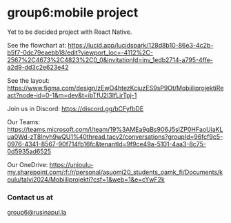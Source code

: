 # group6:mobile project

Yet to be decided project with React Native.

See the flowchart at:
https://lucid.app/lucidspark/128d8b10-86e3-4c2b-b5f7-0dc79eaebb18/edit?viewport_loc=-4112%2C-2567%2C4673%2C4823%2C0_0&invitationId=inv_1edb2714-a795-4ffe-a2d9-dd3c2e623e42

See the layout:
https://www.figma.com/design/zEwO4htezKciuzES9sP9Ot/MobiiliprojektiReact?node-id=0-1&m=dev&t=ibTfU2l3IfLirTpj-1

Join us in Discord:
https://discord.gg/bCFyfbDE

Our Teams:
https://teams.microsoft.com/l/team/19%3AMEa9qBs906J5slZP0HFaoUiaKLua0Wd-zT8lnyh9wQU1%40thread.tacv2/conversations?groupId=96fcf9c5-0976-4341-8567-90f714fb16fc&tenantId=9f9ce49a-5101-4aa3-8c75-0d5935ad6525

Our OneDrive:
https://unioulu-my.sharepoint.com/:f:/r/personal/asuomi20_students_oamk_fi/Documents/koulu/talvi2024/Mobiiliprojekti?csf=1&web=1&e=cYwF2k


### Contact us at

group6@rusinapul.la
